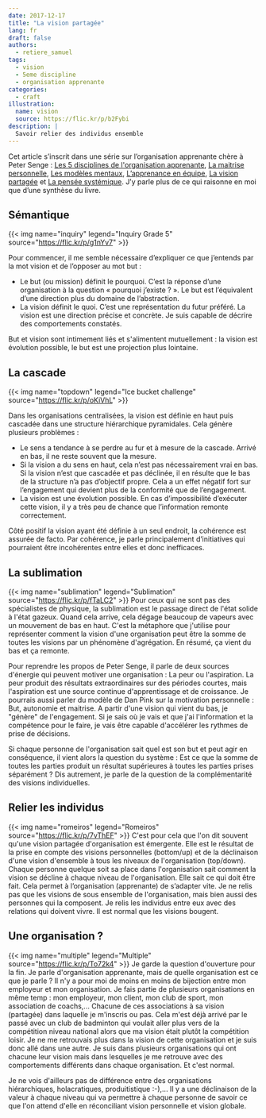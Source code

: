 ```yaml
---
date: 2017-12-17
title: "La vision partagée"
lang: fr
draft: false
authors:
  - retiere_samuel
tags:
  - vision
  - 5eme discipline
  - organisation apprenante
categories:
  - craft
illustration:
  name: vision
  source: https://flic.kr/p/b2Fybi
description: |
  Savoir relier des individus ensemble
---
```

  
Cet article s’inscrit dans une série sur l’organisation apprenante chère à Peter Senge : [Les 5 disciplines de l'organisation apprenante], [La maitrise personnelle], [Les modèles mentaux], [L’apprenance en équipe], [La vision partagée] et [La pensée systémique].  J’y parle plus de ce qui raisonne en moi que d’une synthèse du livre.

## Sémantique
{{< img name="inquiry" legend="Inquiry Grade 5" source="https://flic.kr/p/g1nYv7" >}}

Pour commencer, il me semble nécessaire d’expliquer ce que j’entends par la mot vision et de l’opposer au mot but :<br>
- Le but (ou mission) définit le pourquoi. C’est la réponse d’une organisation à la question « pourquoi j’existe ? ». Le but est l’équivalent d’une direction plus du domaine de l’abstraction.<br>
- La vision définit le quoi. C’est une représentation du futur préféré. La vision est une direction précise et concrète. Je suis capable de décrire des comportements constatés.

But et vision sont intimement liés et s'alimentent mutuellement : la vision est évolution possible, le but est une projection plus lointaine.

## La cascade
{{< img name="topdown" legend="Ice bucket challenge" source="https://flic.kr/p/oKiVhL" >}}

Dans les organisations centralisées, la vision est définie en haut puis cascadée dans une structure hiérarchique pyramidales. Cela génère plusieurs problèmes :<br>
- Le sens a tendance à se perdre au fur et à mesure de la cascade. Arrivé en bas, il ne reste souvent que la mesure.<br>
- Si la vision a du sens en haut, cela n’est pas nécessairement vrai en bas. Si la vision n’est que cascadée et pas déclinée, il en résulte que le bas de la structure n’a pas d’objectif propre. Cela a un effet négatif fort sur l’engagement qui devient plus de la conformité que de l’engagement.<br>
- La vision est une évolution possible. En cas d’impossibilité d’exécuter cette vision, il y a très peu de chance que l’information remonte correctement.

Côté positif la vision ayant été définie à un seul endroit, la cohérence est assurée de facto. Par cohérence, je parle principalement d’initiatives qui pourraient être incohérentes entre elles et donc inefficaces.

## La sublimation
{{< img name="sublimation" legend="Sublimation" source="https://flic.kr/p/fTaLC2" >}}
Pour ceux qui ne sont pas des spécialistes de physique, la sublimation est le passage direct de l'état solide à l'état gazeux. Quand cela arrive, cela dégage beaucoup de vapeurs avec un mouvement de bas en haut. C'est la métaphore que j'utilise pour représenter comment la vision d'une organisation peut être la somme de toutes les visions par un phénomène d'agrégation. En résumé, ça vient du bas et ça remonte.

Pour reprendre les propos de Peter Senge, il parle de deux sources d'énergie qui peuvent motiver une organisation : La peur ou l'aspiration. La peur produit des résultats extraordinaires sur des périodes courtes, mais l'aspiration est une source continue d'apprentissage et de croissance. Je pourrais aussi parler du modèle de Dan Pink sur la motivation personnelle : But, autonomie et maitrise. A partir d'une vision qui vient du bas, je "génère" de l'engagement. Si je sais où je vais et que j'ai l'information et la compétence pour le faire, je vais être capable d'accélérer les rythmes de prise de décisions.

Si chaque personne de l'organisation sait quel est son but et peut agir en conséquence, il vient alors la question du système : Est ce que la somme de toutes les parties produit un résultat supérieures à toutes les parties prises séparément ? Dis autrement, je parle de la question de la complémentarité des visions individuelles.

## Relier les individus
{{< img name="romeiros" legend="Romeiros" source="https://flic.kr/p/7vThEF" >}}
C'est pour cela que l'on dit souvent qu'une vision partagée d'organisation est émergente. Elle est le résultat de la prise en compte des visions personnelles (bottom/up) et de la déclinaison d'une vision d'ensemble à tous les niveaux de l'organisation (top/down). Chaque personne quelque soit sa place dans l'organisation sait comment la vision se décline à chaque niveau de l'organisation. Elle sait ce qui doit être fait. Cela permet à l’organisation (apprenante) de s’adapter vite. Je ne relis pas que les visions de sous ensemble de l'organisation, mais bien aussi des personnes qui la composent. Je relis les individus entre eux avec des relations qui doivent vivre. Il est normal que les visions bougent.

## Une organisation ?
{{< img name="multiple" legend="Multiple" source="https://flic.kr/p/To72k4" >}}
Je garde la question d'ouverture pour la fin. Je parle d'organisation apprenante, mais de quelle organisation est ce que je parle ? Il  n'y a pour moi de moins en moins de bijection entre mon employeur et mon organisation. Je fais partie de plusieurs organisations en même temp : mon employeur, mon client, mon club de sport, mon association de coachs,... Chacune de ces associations à sa vision (partagée) dans laquelle je m'inscris ou pas. Cela m'est déjà arrivé par le passé avec un club de badminton qui voulait aller plus vers de la compétition niveau national alors que ma vision était plutôt la compétition loisir. Je ne me retrouvais plus dans la vision de cette organisation et je suis donc allé dans une autre. Je suis dans plusieurs organisations qui ont chacune leur vision mais dans lesquelles je me retrouve avec des comportements différents dans chaque organisation. Et c'est normal.

Je ne vois d'ailleurs pas de différence entre des organisations hiérarchiques, holacratiques, produitistique :-),... Il y a une déclinaison de la valeur à chaque niveau qui va permettre à chaque personne de savoir ce que l'on attend d'elle en réconciliant vision personnelle et vision globale.

[Les 5 disciplines de l'organisation apprenante]: /articles/2017-12-22-learning_organization/
[La maitrise personnelle]: /articles/2017-12-18-personal_mastery/
[Les modèles mentaux]: /articles/2017-12-18-mental_models/
[L’apprenance en équipe]: /articles/2017-12-13-team_learning/
[La vision partagée]: /articles/2017-12-17-shared_vision/
[La pensée systémique]: /articles/2017-06-08-system_thinking/
